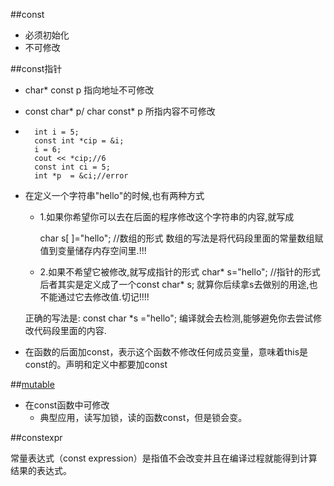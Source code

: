 ##const

* 必须初始化
* 不可修改

##const指针

* char* const p 指向地址不可修改

* const char*  p/  char const*  p 所指内容不可修改

* 
		int i = 5;
		const int *cip = &i;
		i = 6;
		cout << *cip;//6
		const int ci = 5;
		int *p  = &ci;//error

* 在定义一个字符串"hello"的时候,也有两种方式
	* 1.如果你希望你可以去在后面的程序修改这个字符串的内容,就写成
		
		char s[ ]="hello";  //数组的形式
	数组的写法是将代码段里面的常量数组赋值到变量储存内存空间里.!!!
	* 2.如果不希望它被修改,就写成指针的形式
	char* s="hello"; //指针的形式
	后者其实是定义成了一个const char* s;
	就算你后续拿s去做别的用途,也不能通过它去修改值.切记!!!!

	正确的写法是:
	const char *s ="hello";  编译就会去检测,能够避免你去尝试修改代码段里面的内容.
* 在函数的后面加const，表示这个函数不修改任何成员变量，意味着this是const的。声明和定义中都要加const

##[mutable](http://blog.chinaunix.net/uid-174325-id-1744029.html)

* 在const函数中可修改
	* 典型应用，读写加锁，读的函数const，但是锁会变。

##constexpr

常量表达式（const expression）是指值不会改变并且在编译过程就能得到计算结果的表达式。